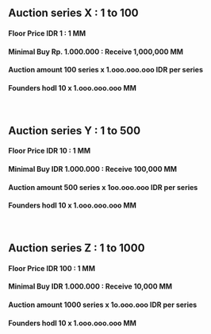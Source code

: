 ##    Auction series X :  1 to 100
####  Floor Price IDR 1 : 1 MM
####  Minimal Buy Rp. 1.000.000 : Receive 1,000,000 MM
####  Auction amount 100 series x 1.ooo.ooo.ooo IDR per series
####  Founders hodl 10 x 1.ooo.ooo.ooo MM


<br />


##    Auction series Y :  1 to 500
####  Floor Price IDR 10 : 1 MM
####  Minimal Buy IDR 1.000.000 : Receive 100,000 MM
####  Auction amount 500 series x 1oo.ooo.ooo IDR per series
####  Founders hodl 10 x 1.ooo.ooo.ooo MM


<br />


##    Auction series Z :  1 to 1000
####  Floor Price IDR 100 : 1 MM
####  Minimal Buy IDR 1.000.000 : Receive 10,000 MM
####  Auction amount 1000 series x 1o.ooo.ooo IDR per series
####  Founders hodl 10 x 1.ooo.ooo.ooo MM


